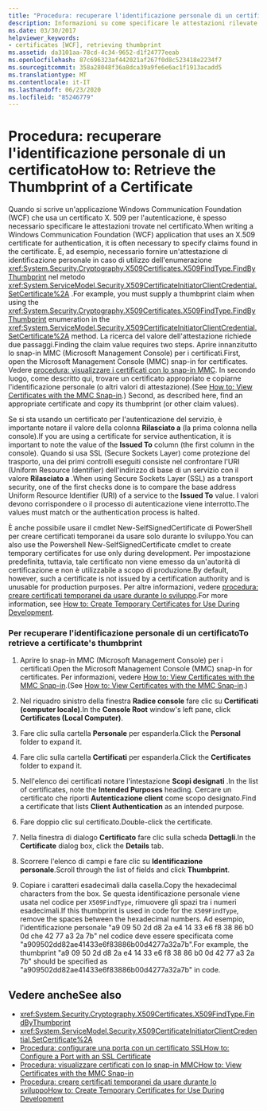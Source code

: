 ```yaml
---
title: "Procedura: recuperare l'identificazione personale di un certificato"
description: Informazioni su come specificare le attestazioni rilevate in un certificato X. 509, che è necessario quando si sviluppa un'applicazione WCF che usa certificati per l'autenticazione.
ms.date: 03/30/2017
helpviewer_keywords:
- certificates [WCF], retrieving thumbprint
ms.assetid: da3101aa-78cd-4c34-9652-d1f24777eeab
ms.openlocfilehash: 87c696323af442021af267f0d8c523418e2234f7
ms.sourcegitcommit: 358a28048f36a8dca39a9fe6e6ac1f1913acadd5
ms.translationtype: MT
ms.contentlocale: it-IT
ms.lasthandoff: 06/23/2020
ms.locfileid: "85246779"
---
```

# <a name="how-to-retrieve-the-thumbprint-of-a-certificate"></a><span data-ttu-id="6e84a-103">Procedura: recuperare l'identificazione personale di un certificato</span><span class="sxs-lookup"><span data-stu-id="6e84a-103">How to: Retrieve the Thumbprint of a Certificate</span></span>
<span data-ttu-id="6e84a-104">Quando si scrive un'applicazione Windows Communication Foundation (WCF) che usa un certificato X. 509 per l'autenticazione, è spesso necessario specificare le attestazioni trovate nel certificato.</span><span class="sxs-lookup"><span data-stu-id="6e84a-104">When writing a Windows Communication Foundation (WCF) application that uses an X.509 certificate for authentication, it is often necessary to specify claims found in the certificate.</span></span> <span data-ttu-id="6e84a-105">È, ad esempio, necessario fornire un'attestazione di identificazione personale in caso di utilizzo dell'enumerazione <xref:System.Security.Cryptography.X509Certificates.X509FindType.FindByThumbprint> nel metodo <xref:System.ServiceModel.Security.X509CertificateInitiatorClientCredential.SetCertificate%2A> .</span><span class="sxs-lookup"><span data-stu-id="6e84a-105">For example, you must supply a thumbprint claim when using the <xref:System.Security.Cryptography.X509Certificates.X509FindType.FindByThumbprint> enumeration in the <xref:System.ServiceModel.Security.X509CertificateInitiatorClientCredential.SetCertificate%2A> method.</span></span> <span data-ttu-id="6e84a-106">La ricerca del valore dell'attestazione richiede due passaggi.</span><span class="sxs-lookup"><span data-stu-id="6e84a-106">Finding the claim value requires two steps.</span></span> <span data-ttu-id="6e84a-107">Aprire innanzitutto lo snap-in MMC (Microsoft Management Console) per i certificati.</span><span class="sxs-lookup"><span data-stu-id="6e84a-107">First, open the Microsoft Management Console (MMC) snap-in for certificates.</span></span> <span data-ttu-id="6e84a-108">Vedere [procedura: visualizzare i certificati con lo snap-in MMC](how-to-view-certificates-with-the-mmc-snap-in.md). In secondo luogo, come descritto qui, trovare un certificato appropriato e copiarne l'identificazione personale (o altri valori di attestazione).</span><span class="sxs-lookup"><span data-stu-id="6e84a-108">(See [How to: View Certificates with the MMC Snap-in](how-to-view-certificates-with-the-mmc-snap-in.md).) Second, as described here, find an appropriate certificate and copy its thumbprint (or other claim values).</span></span>  
  
 <span data-ttu-id="6e84a-109">Se si sta usando un certificato per l'autenticazione del servizio, è importante notare il valore della colonna **Rilasciato a** (la prima colonna nella console).</span><span class="sxs-lookup"><span data-stu-id="6e84a-109">If you are using a certificate for service authentication, it is important to note the value of the **Issued To** column (the first column in the console).</span></span> <span data-ttu-id="6e84a-110">Quando si usa SSL (Secure Sockets Layer) come protezione del trasporto, una dei primi controlli eseguiti consiste nel confrontare l'URI (Uniform Resource Identifier) dell'indirizzo di base di un servizio con il valore **Rilasciato a** .</span><span class="sxs-lookup"><span data-stu-id="6e84a-110">When using Secure Sockets Layer (SSL) as a transport security, one of the first checks done is to compare the base address Uniform Resource Identifier (URI) of a service to the **Issued To** value.</span></span> <span data-ttu-id="6e84a-111">I valori devono corrispondere o il processo di autenticazione viene interrotto.</span><span class="sxs-lookup"><span data-stu-id="6e84a-111">The values must match or the authentication process is halted.</span></span>  
  
 <span data-ttu-id="6e84a-112">È anche possibile usare il cmdlet New-SelfSignedCertificate di PowerShell per creare certificati temporanei da usare solo durante lo sviluppo.</span><span class="sxs-lookup"><span data-stu-id="6e84a-112">You can also use the Powershell New-SelfSignedCertificate cmdlet to create temporary certificates for use only during development.</span></span> <span data-ttu-id="6e84a-113">Per impostazione predefinita, tuttavia, tale certificato non viene emesso da un'autorità di certificazione e non è utilizzabile a scopo di produzione.</span><span class="sxs-lookup"><span data-stu-id="6e84a-113">By default, however, such a certificate is not issued by a certification authority and is unusable for production purposes.</span></span> <span data-ttu-id="6e84a-114">Per altre informazioni, vedere [procedura: creare certificati temporanei da usare durante lo sviluppo](how-to-create-temporary-certificates-for-use-during-development.md).</span><span class="sxs-lookup"><span data-stu-id="6e84a-114">For more information, see [How to: Create Temporary Certificates for Use During Development](how-to-create-temporary-certificates-for-use-during-development.md).</span></span>  
  
### <a name="to-retrieve-a-certificates-thumbprint"></a><span data-ttu-id="6e84a-115">Per recuperare l'identificazione personale di un certificato</span><span class="sxs-lookup"><span data-stu-id="6e84a-115">To retrieve a certificate's thumbprint</span></span>  
  
1. <span data-ttu-id="6e84a-116">Aprire lo snap-in MMC (Microsoft Management Console) per i certificati.</span><span class="sxs-lookup"><span data-stu-id="6e84a-116">Open the Microsoft Management Console (MMC) snap-in for certificates.</span></span> <span data-ttu-id="6e84a-117">Per informazioni, vedere [How to: View Certificates with the MMC Snap-in](how-to-view-certificates-with-the-mmc-snap-in.md).</span><span class="sxs-lookup"><span data-stu-id="6e84a-117">(See [How to: View Certificates with the MMC Snap-in](how-to-view-certificates-with-the-mmc-snap-in.md).)</span></span>  
  
2. <span data-ttu-id="6e84a-118">Nel riquadro sinistro della finestra **Radice console** fare clic su **Certificati (computer locale)**.</span><span class="sxs-lookup"><span data-stu-id="6e84a-118">In the **Console Root** window's left pane, click **Certificates (Local Computer)**.</span></span>  
  
3. <span data-ttu-id="6e84a-119">Fare clic sulla cartella **Personale** per espanderla.</span><span class="sxs-lookup"><span data-stu-id="6e84a-119">Click the **Personal** folder to expand it.</span></span>  
  
4. <span data-ttu-id="6e84a-120">Fare clic sulla cartella **Certificati** per espanderla.</span><span class="sxs-lookup"><span data-stu-id="6e84a-120">Click the **Certificates** folder to expand it.</span></span>  
  
5. <span data-ttu-id="6e84a-121">Nell'elenco dei certificati notare l'intestazione **Scopi designati** .</span><span class="sxs-lookup"><span data-stu-id="6e84a-121">In the list of certificates, note the **Intended Purposes** heading.</span></span> <span data-ttu-id="6e84a-122">Cercare un certificato che riporti **Autenticazione client** come scopo designato.</span><span class="sxs-lookup"><span data-stu-id="6e84a-122">Find a certificate that lists **Client Authentication** as an intended purpose.</span></span>  
  
6. <span data-ttu-id="6e84a-123">Fare doppio clic sul certificato.</span><span class="sxs-lookup"><span data-stu-id="6e84a-123">Double-click the certificate.</span></span>  
  
7. <span data-ttu-id="6e84a-124">Nella finestra di dialogo **Certificato** fare clic sulla scheda **Dettagli**.</span><span class="sxs-lookup"><span data-stu-id="6e84a-124">In the **Certificate** dialog box, click the **Details** tab.</span></span>  
  
8. <span data-ttu-id="6e84a-125">Scorrere l'elenco di campi e fare clic su **Identificazione personale**.</span><span class="sxs-lookup"><span data-stu-id="6e84a-125">Scroll through the list of fields and click **Thumbprint**.</span></span>  
  
9. <span data-ttu-id="6e84a-126">Copiare i caratteri esadecimali dalla casella.</span><span class="sxs-lookup"><span data-stu-id="6e84a-126">Copy the hexadecimal characters from the box.</span></span> <span data-ttu-id="6e84a-127">Se questa identificazione personale viene usata nel codice per `X509FindType`, rimuovere gli spazi tra i numeri esadecimali.</span><span class="sxs-lookup"><span data-stu-id="6e84a-127">If this thumbprint is used in code for the `X509FindType`, remove the spaces between the hexadecimal numbers.</span></span> <span data-ttu-id="6e84a-128">Ad esempio, l'identificazione personale "a9 09 50 2d d8 2a e4 14 33 e6 f8 38 86 b0 0d che 42 77 a3 2a 7b" nel codice deve essere specificata come "a909502dd82ae41433e6f83886b00d4277a32a7b".</span><span class="sxs-lookup"><span data-stu-id="6e84a-128">For example, the thumbprint "a9 09 50 2d d8 2a e4 14 33 e6 f8 38 86 b0 0d 42 77 a3 2a 7b" should be specified as "a909502dd82ae41433e6f83886b00d4277a32a7b" in code.</span></span>  
  
## <a name="see-also"></a><span data-ttu-id="6e84a-129">Vedere anche</span><span class="sxs-lookup"><span data-stu-id="6e84a-129">See also</span></span>

- <xref:System.Security.Cryptography.X509Certificates.X509FindType.FindByThumbprint>
- <xref:System.ServiceModel.Security.X509CertificateInitiatorClientCredential.SetCertificate%2A>
- [<span data-ttu-id="6e84a-130">Procedura: configurare una porta con un certificato SSL</span><span class="sxs-lookup"><span data-stu-id="6e84a-130">How to: Configure a Port with an SSL Certificate</span></span>](how-to-configure-a-port-with-an-ssl-certificate.md)
- [<span data-ttu-id="6e84a-131">Procedura: visualizzare certificati con lo snap-in MMC</span><span class="sxs-lookup"><span data-stu-id="6e84a-131">How to: View Certificates with the MMC Snap-in</span></span>](how-to-view-certificates-with-the-mmc-snap-in.md)
- [<span data-ttu-id="6e84a-132">Procedura: creare certificati temporanei da usare durante lo sviluppo</span><span class="sxs-lookup"><span data-stu-id="6e84a-132">How to: Create Temporary Certificates for Use During Development</span></span>](how-to-create-temporary-certificates-for-use-during-development.md)
